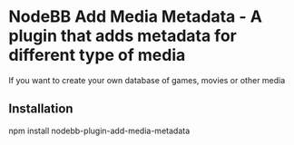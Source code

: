 # NodeBB Add Media Metadata - A plugin that adds metadata for different type of media

If you want to create your own database of games, movies or other media 

## Installation

  npm install nodebb-plugin-add-media-metadata
